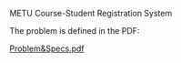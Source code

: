 METU Course-Student Registration System

The problem is defined in the PDF:

[Problem&Specs.pdf](https://github.com/user-attachments/files/17542916/Ceng242_Cplusplus_PE6_20212.pdf)
